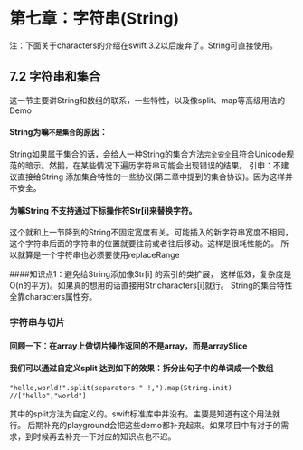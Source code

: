 # 第七章：字符串(String)

注：下面关于characters的介绍在swift 3.2以后废弃了。String可直接使用。

## 7.2 字符串和集合
这一节主要讲String和数组的联系，一些特性，以及像split、map等高级用法的Demo
#### String为嘛```不是集合```的原因：
String如果属于集合的话，会给人一种String的集合方法```完全安全```且符合Unicode规范的暗示。然鹅，在某些情况下遍历字符串可能会出现错误的结果。
引申：不建议直接给String 添加集合特性的一些协议(第二章中提到的集合协议)。因为这样并不安全。

#### 为嘛String 不支持通过下标操作符Str[i]来替换字符。 
这个就和上一节降到的String不固定宽度有关。可能插入的新字符串宽度不相同，这个字符串后面的字符串的位置就要往前或者往后移动。这样是很耗性能的。 所以就算是一个字符串也必须要使用replaceRange



####知识点1：避免给String添加像Str[i] 的索引的类扩展， 这样低效，复杂度是O(n的平方)。如果真的想用的话直接用Str.characters[i]就行。 String的集合特性全靠characters属性夯。


### 字符串与切片

#### 回顾一下：在array上做切片操作返回的不是array，而是arraySlice

#### 我们可以通过自定义split 达到如下的效果：拆分出句子中的单词成一个数组
    "hello,world!".split(separators:" !,").map(String.init) //["hello","world"]
    
其中的split方法为自定义的。swift标准库中并没有。主要是知道有这个用法就行。 后期补充的playground会把这些demo都补充起来。如果项目中有对于的需求，到时候再去补充一下对应的知识点也不迟。

